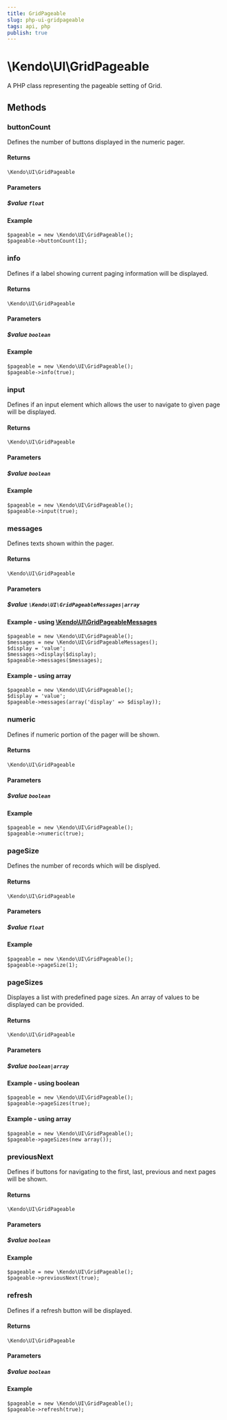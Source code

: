 ```yaml
---
title: GridPageable
slug: php-ui-gridpageable
tags: api, php
publish: true
---
```


# \Kendo\UI\GridPageable

A PHP class representing the pageable setting of Grid.


## Methods

### buttonCount
Defines the number of buttons displayed in the numeric pager.

#### Returns
`\Kendo\UI\GridPageable`

#### Parameters

##### $value `float`



#### Example 
    $pageable = new \Kendo\UI\GridPageable();
    $pageable->buttonCount(1);

### info
Defines if a label showing current paging information will be displayed.

#### Returns
`\Kendo\UI\GridPageable`

#### Parameters

##### $value `boolean`



#### Example 
    $pageable = new \Kendo\UI\GridPageable();
    $pageable->info(true);

### input
Defines if an input element which allows the user to navigate to given page will be displayed.

#### Returns
`\Kendo\UI\GridPageable`

#### Parameters

##### $value `boolean`



#### Example 
    $pageable = new \Kendo\UI\GridPageable();
    $pageable->input(true);

### messages

Defines texts shown within the pager.

#### Returns
`\Kendo\UI\GridPageable`

#### Parameters

##### $value `\Kendo\UI\GridPageableMessages|array`


#### Example - using [\Kendo\UI\GridPageableMessages](/api/wrappers/php/Kendo/UI/GridPageableMessages)

    $pageable = new \Kendo\UI\GridPageable();
    $messages = new \Kendo\UI\GridPageableMessages();
    $display = 'value';
    $messages->display($display);
    $pageable->messages($messages);

#### Example - using array

    $pageable = new \Kendo\UI\GridPageable();
    $display = 'value';
    $pageable->messages(array('display' => $display));

### numeric
Defines if numeric portion of the pager will be shown.

#### Returns
`\Kendo\UI\GridPageable`

#### Parameters

##### $value `boolean`



#### Example 
    $pageable = new \Kendo\UI\GridPageable();
    $pageable->numeric(true);

### pageSize
Defines the number of records which will be displyed.

#### Returns
`\Kendo\UI\GridPageable`

#### Parameters

##### $value `float`



#### Example 
    $pageable = new \Kendo\UI\GridPageable();
    $pageable->pageSize(1);

### pageSizes
Displayes a list with predefined page sizes. An array of values to be displayed can be provided.

#### Returns
`\Kendo\UI\GridPageable`

#### Parameters

##### $value `boolean|array`



#### Example  - using boolean
    $pageable = new \Kendo\UI\GridPageable();
    $pageable->pageSizes(true);

#### Example  - using array
    $pageable = new \Kendo\UI\GridPageable();
    $pageable->pageSizes(new array());

### previousNext
Defines if buttons for navigating to the first, last, previous and next pages will be shown.

#### Returns
`\Kendo\UI\GridPageable`

#### Parameters

##### $value `boolean`



#### Example 
    $pageable = new \Kendo\UI\GridPageable();
    $pageable->previousNext(true);

### refresh
Defines if a refresh button will be displayed.

#### Returns
`\Kendo\UI\GridPageable`

#### Parameters

##### $value `boolean`



#### Example 
    $pageable = new \Kendo\UI\GridPageable();
    $pageable->refresh(true);

